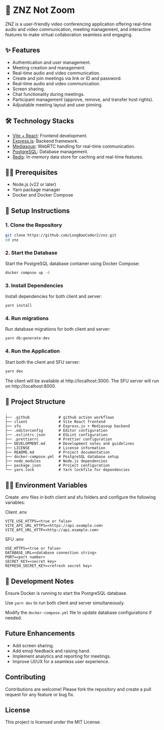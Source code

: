 # 🚀 ZNZ Not Zoom

ZNZ is a user-friendly video conferencing application offering real-time audio and video communication, meeting management, and interactive features to make virtual collaboration seamless and engaging.

## ✨ Features

- Authentication and user management.
- Meeting creation and management.
- Real-time audio and video communication.
- Create and join meetings via link or ID and password.
- Real-time audio and video communication.
- Screen sharing.
- Chat functionality during meetings.
- Participant management (approve, remove, and transfer host rights).
- Adjustable meeting layout and user pinning.

## 🛠️ Technology Stacks
- [Vite + React](https://vite.dev/guide/): Frontend development.
- [Express.js](https://expressjs.com/): Backend framework.
- [Mediasoup](https://mediasoup.org/): WebRTC handling for real-time communication.
- [PostgreSQL](https://www.postgresql.org/): Database management.
- [Redis](https://redis.io/): In-memory data store for caching and real-time features.


## 🧑‍💻 Prerequisites

- Node.js (v22 or later)
- Yarn package manager
- Docker and Docker Compose

## 🚀 Setup Instructions

### 1. Clone the Repository

```sh
git clone https://github.com/LongBaoCoder2/znz.git
cd znz
```

### 2. Start the Database

Start the PostgreSQL database container using Docker Compose:

```sh
docker compose up -d
```

### 3. Install Dependencies

Install dependencies for both client and server:

```sh
yarn install
```

### 4. Run migrations

Run database migrations for both client and server:

```sh
yarn db:generate-dev
```

### 4. Run the Application

Start both the client and SFU server:

```sh
yarn dev
```


The client will be available at http://localhost:3000.
The SFU server will run on http://localhost:8000.

## 📁 Project Structure

```
.
├── .github             # github action workflows
├── client              # Vite React frontend
├── sfu                 # Express.js + Mediasoup backend
├── .editorconfig       # Editor configuration
├── .eslintrc.json      # ESLint configuration
├── .prettierrc         # Prettier configuration
├── DEVELOPMENT.md      # Development notes and guidelines
├── LICENSE             # License information
├── README.md           # Project documentation
├── docker-compose.yml  # PostgreSQL database setup
├── node_modules        # Node.js dependencies
├── package.json        # Project configuration
└── yarn.lock           # Yarn lockfile for dependencies
```


## 🧑‍💻 Environment Variables

Create .env files in both client and sfu folders and configure the following variables:

Client .env
```
VITE_USE_HTTPS=<true or false>
VITE_API_URL_HTTPS=<https://api.example.com>
VITE_API_URL_HTTP=<http://api.example.com>
```

SFU .env
```
USE_HTTPS=<true or false>
DATABASE_URL=<database connection string>
PORT=<port number>
SECRET_KEY=<secret key>
REFRESH_SECRET_KEY=<refresh secret key>
```

## 📝 Development Notes

Ensure Docker is running to start the PostgreSQL database.

Use `yarn dev` to run both client and server simultaneously.

Modify the `docker-compose.yml` file to update database configurations if needed.

## Future Enhancements

- Add screen sharing.
- Add emoji feedback and raising hand.
- Implement analytics and reporting for meetings.
- Improve UI/UX for a seamless user experience.

## Contributing

Contributions are welcome! Please fork the repository and create a pull request for any feature or bug fix.

## License

This project is licensed under the MIT License.